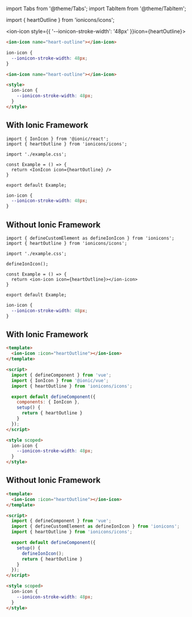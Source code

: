 import Tabs from '@theme/Tabs';
import TabItem from '@theme/TabItem';

import { heartOutline } from 'ionicons/icons';

<ion-icon style={{ '--ionicon-stroke-width': '48px' }}icon={heartOutline}></ion-icon>

<Tabs>
<TabItem value="angular" label="Angular">

```html title="example.component.html"
<ion-icon name="heart-outline"></ion-icon>
```

```css title="example.component.css"
ion-icon {
  --ionicon-stroke-width: 48px;
}
```
</TabItem>

<TabItem value="javascript" label="JavaScript">

```html
<ion-icon name="heart-outline"></ion-icon>

<style>
  ion-icon {
    --ionicon-stroke-width: 48px;
  }
</style>
```
</TabItem>

<TabItem value="react" label="React">

## With Ionic Framework

```tsx title="example.tsx"
import { IonIcon } from '@ionic/react';
import { heartOutline } from 'ionicons/icons';

import './example.css';

const Example = () => {
  return <IonIcon icon={heartOutline} />
}

export default Example;
```

```css title="example.css"
ion-icon {
  --ionicon-stroke-width: 48px;
}
```

## Without Ionic Framework

```tsx title="example.tsx"
import { defineCustomElement as defineIonIcon } from 'ionicons';
import { heartOutline } from 'ionicons/icons';

import './example.css';

defineIonIcon();

const Example = () => {
  return <ion-icon icon={heartOutline}></ion-icon>
}

export default Example;
```

```css title="example.css"
ion-icon {
  --ionicon-stroke-width: 48px;
}
```
</TabItem>

<TabItem value="vue" label="Vue">

## With Ionic Framework

```html title="example.vue"
<template>
  <ion-icon :icon="heartOutline"></ion-icon>
</template>

<script>
  import { defineComponent } from 'vue';
  import { IonIcon } from '@ionic/vue';
  import { heartOutline } from 'ionicons/icons';

  export default defineComponent({
    components: { IonIcon },
    setup() {
      return { heartOutline }
    }
  });
</script>

<style scoped>
  ion-icon {
    --ionicon-stroke-width: 48px;
  }
</style>
```

## Without Ionic Framework

```html title="example.vue"
<template>
  <ion-icon :icon="heartOutline"></ion-icon>
</template>

<script>
  import { defineComponent } from 'vue';
  import { defineCustomElement as defineIonIcon } from 'ionicons';
  import { heartOutline } from 'ionicons/icons';

  export default defineComponent({
    setup() {
      defineIonIcon();
      return { heartOutline }
    }
  });
</script>

<style scoped>
  ion-icon {
    --ionicon-stroke-width: 48px;
  }
</style>
```
</TabItem>
</Tabs>